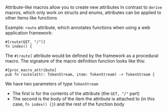 Attribute-like macros allow you to create new attributes
In contrast to `derive` macros, which only work on structs and enums, attributes can be applied to other items like functions

Example: `route` attribute, which annotates functions when using a web application framework:

```
#[route(GET, "/")]
fn index() {
```

The `#[route]` attribute would be defined by the framework as a procedural macro. The signature of the macro definition function looks like this:

```
#[proc_macro_attribute]
pub fn route(attr: TokenStream, item: TokenStream) -> TokenStream {
```

We have two parameters of type `TokenStream`

- The first is for the contents of the attribute (the `GET, "/"` part)
- The second is the body of the item the attribute is attached to (in this case, `fn index() {}`) and the rest of the function body
